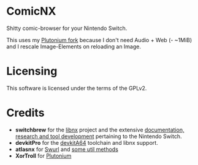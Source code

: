 ComicNX
=
Shitty comic-browser for your Nintendo Switch.

This uses my [Plutonium fork](https://github.com/HookedBehemoth/Plutonium) because I don't need Audio + Web (- ~1MiB) and I rescale Image-Elements on reloading an Image.

Licensing
=
This software is licensed under the terms of the GPLv2.

Credits
=
* __switchbrew__ for the [libnx](https://github.com/switchbrew/libnx) project and the extensive [documentation, research and tool development](http://switchbrew.org) pertaining to the Nintendo Switch.
* __devkitPro__ for the [devkitA64](https://devkitpro.org/) toolchain and libnx support.
* __atlasnx__ for [Swurl](https://github.com/AtlasNX/Swurl) and [some util methods](https://github.com/AtlasNX/Kosmos-Updater/blob/master/source/FileManager.cpp#L58)
* __XorTroll__ for [Plutonium](https://github.com/XorTroll/Plutonium/)
